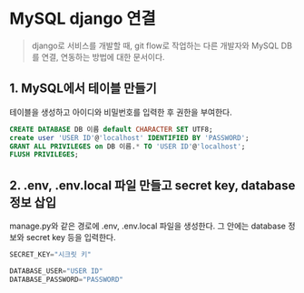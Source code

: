 # MySQL django 연결

> django로 서비스를 개발할 때, git flow로 작업하는 다른 개발자와 MySQL DB를 연결, 연동하는 방법에 대한 문서이다. 

## 1. MySQL에서 테이블 만들기

테이블을 생성하고 아이디와 비밀번호를 입력한 후 권한을 부여한다.

```sql
CREATE DATABASE DB 이름 default CHARACTER SET UTF8;
create user 'USER ID'@'localhost' IDENTIFIED BY 'PASSWORD';
GRANT ALL PRIVILEGES on DB 이름.* TO 'USER ID'@'localhost'; 
FLUSH PRIVILEGES;
```



## 2. .env, .env.local 파일 만들고 secret key, database 정보 삽입

manage.py와 같은 경로에 .env, .env.local 파일을 생성한다. 그 안에는 database 정보와 secret key 등을 입력한다. 

```python
SECRET_KEY="시크릿 키"

DATABASE_USER="USER ID"
DATABASE_PASSWORD="PASSWORD"
```

